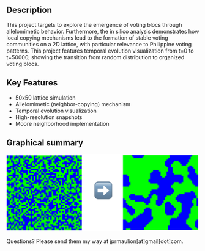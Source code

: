 ## Description
This project targets to explore the emergence of voting blocs through allelomimetic behavior. Furthermore, the in silico analysis demonstrates how local copying mechanisms lead to the formation of stable voting communities on a 2D lattice, with particular relevance to Philippine voting patterns. This project features temporal evolution visualization from t=0 to t=50000, showing the transition from random distribution to organized voting blocs.


## Key Features
- 50x50 lattice simulation
- Allelomimetic (neighbor-copying) mechanism
- Temporal evolution visualization
- High-resolution snapshots
- Moore neighborhood implementation

## Graphical summary
![allelo-summary](allelomimesis-vbloc-graphical-summary.jpeg)


Questions? Please send them my way at jprmaulion[at]gmail[dot]com.
